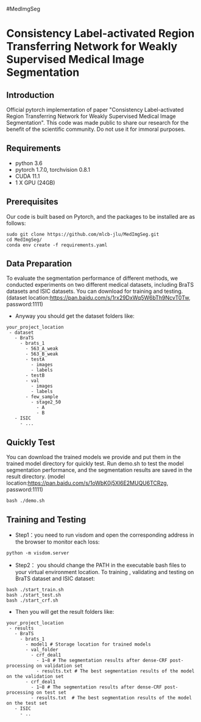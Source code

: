 

#MedImgSeg



# Consistency Label-activated Region Transferring Network for Weakly Supervised Medical Image Segmentation
## Introduction
Official pytorch implementation of paper "Consistency Label-activated Region Transferring Network for Weakly
Supervised Medical Image Segmentation".
This code was made public to share our research for the benefit of the scientific community. Do not use it for immoral purposes.
## Requirements
* python 3.6
* pytorch 1.7.0, torchvision 0.8.1
* CUDA 11.1
* 1 X GPU (24GB)
## Prerequisites
Our code is built based on Pytorch, and the packages to be installed are as follows:
```
sudo git clone https://github.com/mlcb-jlu/MedImgSeg.git
cd MedImgSeg/
conda env create -f requirements.yaml
```


## Data Preparation
To evaluate the segmentation performance of different methods, we conducted experiments on two different medical datasets, including BraTS datasets and ISIC datasets.
You can download for training and testing.(dataset location:https://pan.baidu.com/s/1rx29DxWq5W6bTh9NcvT0Tw, password:1111)

* Anyway you should get the dataset folders like:
```
your_project_location
 - dataset
   - BraTS
     - brats_1
       - 563_A_weak
       - 563_B_weak
       - testA
         - images
         - labels
       - testB
       - val
         - images
         - labels
       - few_sample
         - stage2_50
           - A
           - B
   - ISIC
     - ...
```
## Quickly Test
You can download the trained models we provide and put them in the trained model directory for quickly test.
Run demo.sh to test the model segmentation performance, and the segmentation results are saved in the result directory. (model location:https://pan.baidu.com/s/1oWbK0j5Xl6E2MUQU6TCRzg, password:1111)

```
bash ./demo.sh
```

## Training and Testing
* Step1：you need to run visdom and open the corresponding address in the browser to monitor each loss:
```
python -m visdom.server
```
* Step2： you should change the PATH in the executable bash files to your virtual environment location.
To training , validating and testing on BraTS dataset and ISIC dataset:
```
bash ./start_train.sh
bash ./start_test.sh
bash ./start_crf.sh
```
* Then you will get the result folders like:
```
your_project_location
 - results
   - BraTS
     - brats_1
       - model1 # Storage location for trained models
       - val_folder
         - crf_deal1
           - 1~8 # The segmentation results after dense-CRF post-processing on validation set
           - results.txt # The best segmentation results of the model on the validation set
       - crf_deal1
         - 1~8 # The segmentation results after dense-CRF post-processing on test set
         - results.txt  # The best segmentation results of the model on the test set
   - ISIC
     - ..
```

